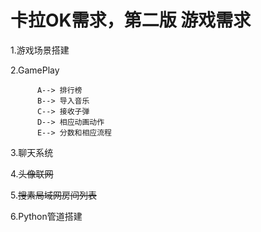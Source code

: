 # 卡拉OK需求，第二版       游戏需求

1.游戏场景搭建

2.GamePlay 

          A--> 排行榜
          B--> 导入音乐
          C--> 接收子弹
          D--> 相应动画动作
          E--> 分数和相应流程
           
3.聊天系统

4.~~头像联网~~

5.~~搜素局域网房间列表~~

6.Python管道搭建

